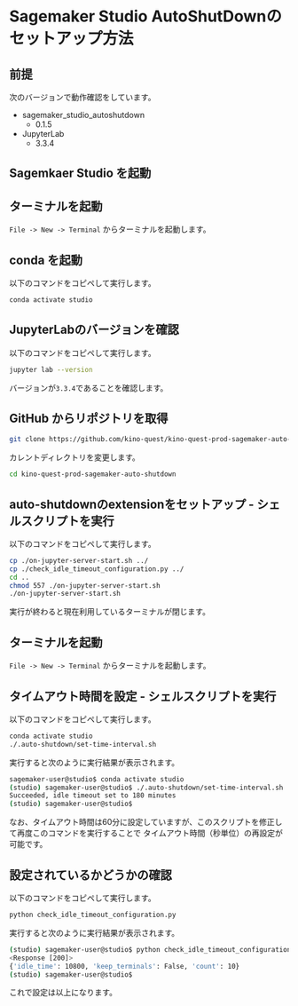 # Sagemaker Studio AutoShutDownのセットアップ方法

## 前提

次のバージョンで動作確認をしています。

- sagemaker_studio_autoshutdown
  - 0.1.5
- JupyterLab
  - 3.3.4

## Sagemkaer Studio を起動

## ターミナルを起動

`File -> New -> Terminal` からターミナルを起動します。

## conda を起動

以下のコマンドをコピペして実行します。

```bash
conda activate studio
```

## JupyterLabのバージョンを確認

以下のコマンドをコピペして実行します。

```bash
jupyter lab --version
```

バージョンが`3.3.4`であることを確認します。

## GitHub からリポジトリを取得

```bash
git clone https://github.com/kino-quest/kino-quest-prod-sagemaker-auto-shutdown.git
```

カレントディレクトリを変更します。

```bash
cd kino-quest-prod-sagemaker-auto-shutdown
```

## auto-shutdownのextensionをセットアップ - シェルスクリプトを実行

以下のコマンドをコピペして実行します。

```bash
cp ./on-jupyter-server-start.sh ../
cp ./check_idle_timeout_configuration.py ../
cd ..
chmod 557 ./on-jupyter-server-start.sh
./on-jupyter-server-start.sh
```

実行が終わると現在利用しているターミナルが閉じます。

## ターミナルを起動

`File -> New -> Terminal` からターミナルを起動します。

## タイムアウト時間を設定 - シェルスクリプトを実行

以下のコマンドをコピペして実行します。

```bash
conda activate studio
./.auto-shutdown/set-time-interval.sh
```

実行すると次のように実行結果が表示されます。

```bash
sagemaker-user@studio$ conda activate studio
(studio) sagemaker-user@studio$ ./.auto-shutdown/set-time-interval.sh
Succeeded, idle timeout set to 180 minutes
(studio) sagemaker-user@studio$
```

なお、タイムアウト時間は60分に設定していますが、このスクリプトを修正して再度このコマンドを実行することで
タイムアウト時間（秒単位）の再設定が可能です。


## 設定されているかどうかの確認

以下のコマンドをコピペして実行します。

```bash
python check_idle_timeout_configuration.py 
```

実行すると次のように実行結果が表示されます。

```bash
(studio) sagemaker-user@studio$ python check_idle_timeout_configuration.py 
<Response [200]>
{'idle_time': 10800, 'keep_terminals': False, 'count': 10}
(studio) sagemaker-user@studio$
```

これで設定は以上になります。